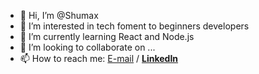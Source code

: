 - 👋 Hi, I’m @Shumax
- 👀 I’m interested in tech foment to beginners developers
- 🌱 I’m currently learning React and Node.js
- 💞️ I’m looking to collaborate on ...
- 📫 How to reach me: [E-mail](mailto:maxcastro.mv@gmail.com) / **[LinkedIn](https://bit.ly/32XZV4h)**

<!---
Shumax/Shumax is a ✨ special ✨ repository because its `README.md` (this file) appears on your GitHub profile.
You can click the Preview link to take a look at your changes.
--->
